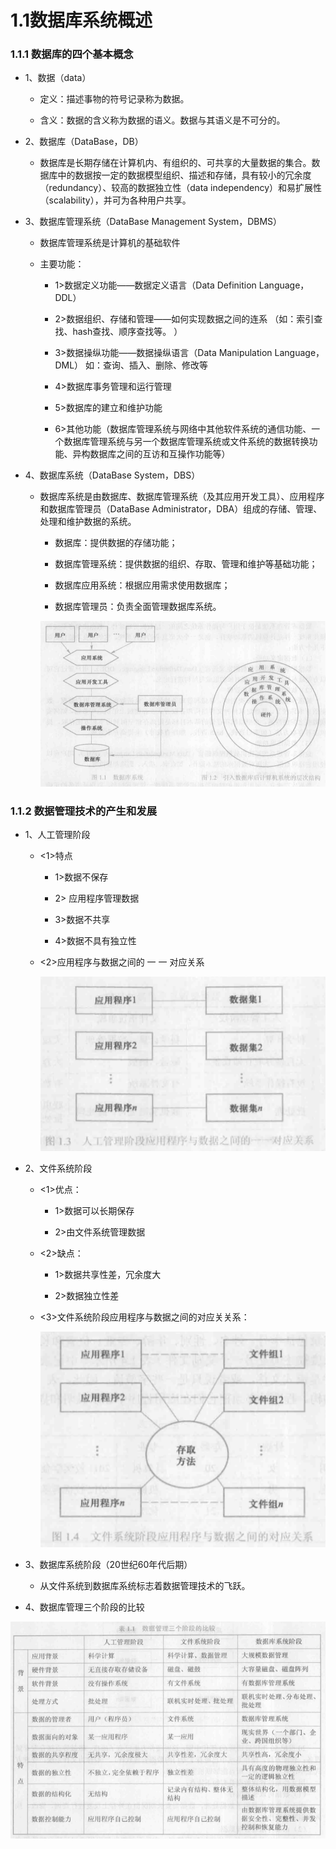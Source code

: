 # 1.1数据库系统概述

### 1.1.1 数据库的四个基本概念

* 1、数据（data）

  * 定义：描述事物的符号记录称为数据。
  
  * 含义：数据的含义称为数据的语义。数据与其语义是不可分的。

* 2、数据库（DataBase，DB）

  * 数据库是长期存储在计算机内、有组织的、可共享的大量数据的集合。数据库中的数据按一定的数据模型组织、描述和存储，具有较小的冗余度（redundancy）、较高的数据独立性（data independency）和易扩展性（scalability），并可为各种用户共享。

* 3、数据库管理系统（DataBase Management System，DBMS）

  * 数据库管理系统是计算机的基础软件
  
  * 主要功能：
  
    * 1>数据定义功能——数据定义语言（Data Definition Language，DDL）
    
    * 2>数据组织、存储和管理——如何实现数据之间的连系    （如：索引查找、hash查找、顺序查找等。 ）

    * 3>数据操纵功能——数据操纵语言（Data Manipulation Language，DML） 如：查询、插入、删除、修改等
    
    * 4>数据库事务管理和运行管理
    
    * 5>数据库的建立和维护功能
    
    * 6>其他功能（数据库管理系统与网络中其他软件系统的通信功能、一个数据库管理系统与另一个数据库管理系统或文件系统的数据转换功能、异构数据库之间的互访和互操作功能等）
    
* 4、数据库系统（DataBase System，DBS）

  * 数据库系统是由数据库、数据库管理系统（及其应用开发工具）、应用程序和数据库管理员（DataBase Administrator，DBA）组成的存储、管理、处理和维护数据的系统。
  
    * 数据库：提供数据的存储功能；
    
    * 数据库管理系统：提供数据的组织、存取、管理和维护等基础功能；
    
    * 数据库应用系统：根据应用需求使用数据库；
    
    * 数据库管理员：负责全面管理数据库系统。
    
    <div align="center"><img src="./img/1.1.1.png"/></div>
  
### 1.1.2 数据管理技术的产生和发展

* 1、人工管理阶段

  * <1>特点
  
    * 1>数据不保存
    
    * 2> 应用程序管理数据
    
    * 3>数据不共享
    
    * 4>数据不具有独立性

  * <2>应用程序与数据之间的 一 一 对应关系
  
       <div align="center"><img src="./img/人工管理阶段应用程序与数据之间的一一对应关系.png"/></div>

* 2、文件系统阶段

  * <1>优点：
  
    * 1>数据可以长期保存
    
    * 2>由文件系统管理数据
    
  * <2>缺点：
  
    * 1>数据共享性差，冗余度大
    
    * 2>数据独立性差
    

  * <3>文件系统阶段应用程序与数据之间的对应关关系：
  
      <div align="center"><img src="./img/文件系统阶段应用程序与数据之间的对应关关系.png"/></div>

* 3、数据库系统阶段（20世纪60年代后期）

  * 从文件系统到数据库系统标志着数据管理技术的飞跃。


* 4、数据库管理三个阶段的比较

<div align="center"><img src="./img/数据库管理三个阶段的比较.png"/></div>




























